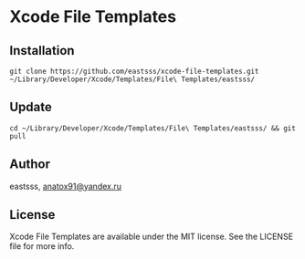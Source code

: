 # Xcode File Templates

## Installation

`git clone https://github.com/eastsss/xcode-file-templates.git ~/Library/Developer/Xcode/Templates/File\ Templates/eastsss/`

## Update

`cd ~/Library/Developer/Xcode/Templates/File\ Templates/eastsss/ && git pull`

## Author

eastsss, anatox91@yandex.ru

## License

Xcode File Templates are available under the MIT license. See the LICENSE file for more info.